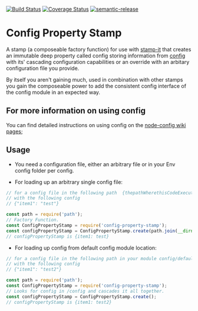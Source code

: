[![Build Status](https://travis-ci.org/thebruce/version-attribute.svg?branch=master)](https://travis-ci.org/thebruce/config-property-stamp)
[![Coverage Status](https://coveralls.io/repos/github/thebruce/config-property-stamp/badge.svg)](https://coveralls.io/github/thebruce/config-property-stamp)
[![semantic-release](https://img.shields.io/badge/%20%20%F0%9F%93%A6%F0%9F%9A%80-semantic--release-e10079.svg)](https://github.com/semantic-release/semantic-release)

# Config Property Stamp

A stamp (a composeable factory function) for use with [stamp-it](https://www.npmjs.com/package/stampit) that creates an immutable deep property called config storing information from [config](https://www.npmjs.com/package/config) with its' cascading configuration capabilities or an override with an arbitary configuration file you provide.

By itself you aren't gaining much, used in combination with other stamps you gain the composeable power to add the consistent config interface of the config module in an expected way.

## For more information on using config

You can find detailed instructions on using config on the [node-config wiki pages](https://github.com/lorenwest/node-config/wiki);

## Usage
* You need a configuration file, either an arbitrary file or in your Env config folder per config.

* For loading up an arbitrary single config file:
```javascript
// for a config file in the following path  {thepathWherethisCodeExecutes}/test/config.json
// with the following config
// {"item1": "test"}

const path = require('path');
// Factory Function.
const ConfigPropertyStamp = require('config-property-stamp');
const configPropertyStamp = ConfigPropertyStamp.create(path.join(__dirname, 'test', 'default.json'));
// configPropertyStamp is {item1: test}
```

* For loading up config from default config module location:
```javascript
// for a config file in the following path in your module config/default.json
// with the following config
// {"item1": "test2"}

const path = require('path');
const ConfigPropertyStamp = require('config-property-stamp');
// Looks for config in /config and cascades it all together.
const configPropertyStamp = ConfigPropertyStamp.create();
// configPropertyStamp is {item1: test2}
```
